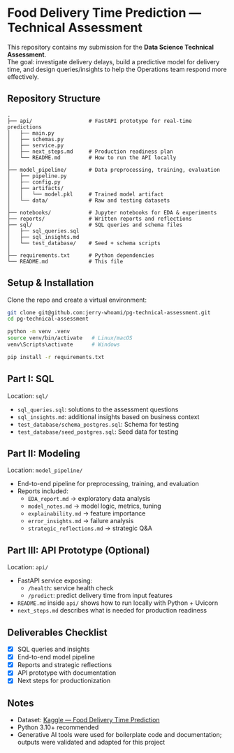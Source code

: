# Food Delivery Time Prediction — Technical Assessment

This repository contains my submission for the **Data Science Technical Assessment**.  
The goal: investigate delivery delays, build a predictive model for delivery time, and design queries/insights to help the Operations team respond more effectively.

## Repository Structure

```
.
├── api/                  # FastAPI prototype for real-time predictions
│   ├── main.py
│   ├── schemas.py
│   ├── service.py
│   ├── next_steps.md     # Production readiness plan
│   └── README.md         # How to run the API locally
│
├── model_pipeline/       # Data preprocessing, training, evaluation
│   ├── pipeline.py
│   ├── config.py
│   ├── artifacts/
│   │   └── model.pkl     # Trained model artifact
│   └── data/             # Raw and testing datasets
│
├── notebooks/            # Jupyter notebooks for EDA & experiments
├── reports/              # Written reports and reflections
├── sql/                  # SQL queries and schema files
│   ├── sql_queries.sql
│   ├── sql_insights.md
│   └── test_database/    # Seed + schema scripts
│
├── requirements.txt      # Python dependencies
└── README.md             # This file

````

## Setup & Installation

Clone the repo and create a virtual environment:

```bash
git clone git@github.com:jerry-whoami/pg-technical-assessment.git
cd pg-technical-assessment

python -m venv .venv
source venv/bin/activate   # Linux/macOS
venv\Scripts\activate      # Windows

pip install -r requirements.txt
````

## Part I: SQL

Location: `sql/`

- `sql_queries.sql`: solutions to the assessment questions
- `sql_insights.md`: additional insights based on business context
- `test_database/schema_postgres.sql`: Schema for testing
- `test_database/seed_postgres.sql`: Seed data for testing

## Part II: Modeling

Location: `model_pipeline/`

- End-to-end pipeline for preprocessing, training, and evaluation
- Reports included:
  - `EDA_report.md` → exploratory data analysis
  - `model_notes.md` → model logic, metrics, tuning
  - `explainability.md` → feature importance
  - `error_insights.md` → failure analysis
  - `strategic_reflections.md` → strategic Q&A

## Part III: API Prototype (Optional)

Location: `api/`

- FastAPI service exposing:
  - `/health`: service health check
  - `/predict`: predict delivery time from input features
- `README.md` inside `api/` shows how to run locally with Python + Uvicorn
- `next_steps.md` describes what is needed for production readiness

## Deliverables Checklist

* [x] SQL queries and insights
* [x] End-to-end model pipeline
* [x] Reports and strategic reflections
* [x] API prototype with documentation
* [x] Next steps for productionization

## Notes

* Dataset: [Kaggle — Food Delivery Time Prediction](https://www.kaggle.com/datasets/denkuznetz/food-delivery-time-prediction)
* Python 3.10+ recommended
* Generative AI tools were used for boilerplate code and documentation; outputs were validated and adapted for this project